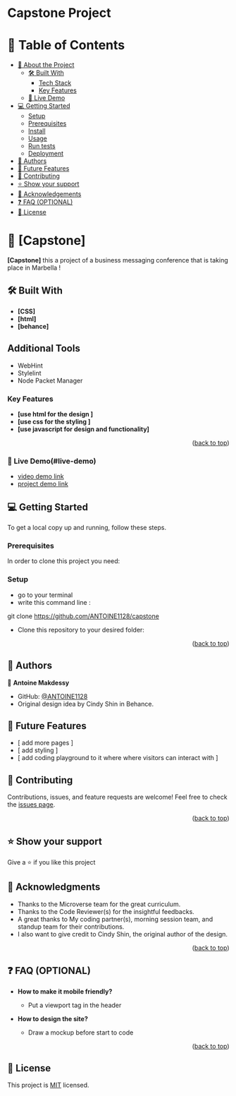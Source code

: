 <a name="Capstone-project"></a>

  <h1><b>Capstone Project</b></h1>

</div>

# 📗 Table of Contents

- [📖 About the Project](#about-project)
  - [🛠 Built With](#built-with)
    - [Tech Stack](#tech-stack)
    - [Key Features](#key-features)
  - [🚀 Live Demo](#live-demo)
- [💻 Getting Started](#getting-started)
  - [Setup](#setup)
  - [Prerequisites](#prerequisites)
  - [Install](#install)
  - [Usage](#usage)
  - [Run tests](#run-tests)
  - [Deployment](#triangular_flag_on_post-deployment)
- [👥 Authors](#authors)
- [🔭 Future Features](#future-features)
- [🤝 Contributing](#contributing)
- [⭐️ Show your support](#support)
- [🙏 Acknowledgements](#acknowledgements)
- [❓ FAQ (OPTIONAL)](#faq)
- [📝 License](#license)

# 📖 [Capstone] <a name="about-project"></a>

**[Capstone]**  this a project of a business messaging conference that is taking place in Marbella !

## 🛠 Built With <a name="built-with"></a>

- **[CSS]**
- **[html]**
- **[behance]**

## Additional Tools

- WebHint
- Stylelint
- Node Packet Manager
### Key Features <a name="key-features"></a>

- **[use html for the design ]**
- **[use css for the styling ]**
- **[use javascript for design and functionality]**
<p align="right">(<a href="#readme-top">back to top</a>)</p>

### 🚀 Live Demo(#live-demo)
- [video demo link](https://www.loom.com/share/33f0f20c51c149a7a45a141b0bb272fb)
- [project demo link](https://antoine1128.github.io/capstone-project-1---Conference-page/)
## 💻 Getting Started <a name="getting-started"></a>

To get a local copy up and running, follow these steps.

### Prerequisites

In order to clone this project you need:
 ### Setup
-  go to your terminal 
- write this command line : 

git clone https://github.com/ANTOINE1128/capstone 

- Clone this repository to your desired folder:

<p align="right">(<a href="#readme-top">back to top</a>)</p>

## 👥 Authors <a name="authors"></a>

👤 
 **Antoine Makdessy**

- GitHub: [@ANTOINE1128](https://github.com/ANTOINE1128)
- Original design idea by Cindy Shin in Behance.
## 🔭 Future Features <a name="future-features"></a>

- [ add more pages ] 
- [ add styling ]
- [ add coding playground to it where where visitors can interact with ]

## 🤝 Contributing <a name="contributing"></a>

Contributions, issues, and feature requests are welcome!
Feel free to check the [issues page](https://antoine1128.github.io/capstone-project-1---Conference-page/issues).

<p align="right">(<a href="#readme-top">back to top</a>)</p>



## ⭐️ Show your support <a name="support"></a>

Give a ⭐️ if you like this project 


## 🙏 Acknowledgments <a name="acknowledgements"></a>
- Thanks to the Microverse team for the great curriculum.
- Thanks to the Code Reviewer(s) for the insightful feedbacks.
- A great thanks to My coding partner(s), morning session team, and standup team for their contributions.
- I also want to give credit to Cindy Shin, the original author of the design.

<p align="right">(<a href="#readme-top">back to top</a>)</p>


## ❓ FAQ (OPTIONAL) <a name="faq"></a>

- **How to make it mobile friendly?**

  - Put a viewport tag in the header

- **How to design the site?**

  - Draw a mockup before start to code

<p align="right">(<a href="#readme-top">back to top</a>)</p>


## 📝 License <a name="license"></a>

This project is [MIT](./LICENSE) licensed.
